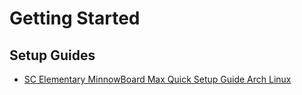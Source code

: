 Getting Started
==

## Setup Guides

- [SC Elementary MinnowBoard Max Quick Setup Guide Arch Linux](http://scelementary.com/2015/03/10/minnowboard-max-introduction.html)

